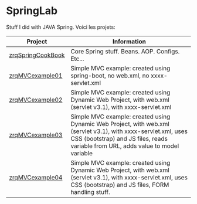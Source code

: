 # SpringLab
Stuff I did with JAVA Spring. Voici les projets:

Project | Information
--- | ---
[zrqSpringCookBook](https://github.com/rdquintas/SpringLab/tree/master/zrqSpringCookBook) | Core Spring stuff. Beans. AOP. Configs. Etc...
[zrqMVCexample01](https://github.com/rdquintas/SpringLab/tree/master/zrqMVCexample01) | Simple MVC example: created using spring-boot, no web.xml, no xxxx-servlet.xml
[zrqMVCexample02](https://github.com/rdquintas/SpringLab/tree/master/zrqMVCexample02) | Simple MVC example: created using Dynamic Web Project, with web.xml (servlet v3.1), with xxxx-servlet.xml
[zrqMVCexample03](https://github.com/rdquintas/SpringLab/tree/master/zrqMVCexample03) | Simple MVC example: created using Dynamic Web Project, with web.xml (servlet v3.1), with xxxx-servlet.xml, uses CSS (bootstrap) and JS files, reads variable from URL, adds value to model variable
[zrqMVCexample04](https://github.com/rdquintas/SpringLab/tree/master/zrqMVCexample04) | Simple MVC example: created using Dynamic Web Project, with web.xml (servlet v3.1), with xxxx-servlet.xml, uses CSS (bootstrap) and JS files, FORM handling stuff.








